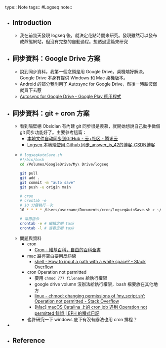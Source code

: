 type:: Note
tags:: #Logseq 
note::

- ## Introduction
	- 我在前幾天發現 logseq 後，就決定花點時間來研究。發現雖然可以發布成靜態網站，但沒有完整的自動過程。想透過這篇來研究
- ## 同步資料：Google Drive 方案
	- 說到同步資料，我第一個念頭是用 Google Drive。桌機端好解決，Google Drive 本身有提供 Windows 和 Mac 桌機版本。
	- Android 的部分我則用了 Autosync for Google Drive，然後一時腦波弱就買下去惹
	- [Autosync for Google Drive - Google Play 應用程式](https://play.google.com/store/apps/details?id=com.ttxapps.drivesync&hl=zh_TW&gl=US)
- ## 同步資料：git + cron 方案
	- 看到隔壁棚 Obsidian 有內建 git 同步很是羨慕，就開始想說自己動手做個 git 同步功能好了。主要參考這篇：
		- [本地文件自动同步到GitHub - 云+社区 - 腾讯云](https://cloud.tencent.com/developer/article/1575314)
		- [Logseq 本地端使用 Github 同步_answer_is_42的博客-CSDN博客](https://blog.csdn.net/answer_is_42/article/details/121524714)
	- ```bash
	  # logseqAutoSave.sh
	  #!/bin/bash
	  cd /Volumes/GoogleDrive/My\ Drive/logseq
	  
	  git pull
	  git add .
	  git commit -m "auto save"
	  git push -u origin main
	  
	  # cron
	  # crontab -e
	  # 10 分鐘執行一次
	  10 * * * * /Users/username/Documents/cron/logseqAutoSave.sh > ~/logseq_autosave_log.txt 2>&1 &
	  
	  # 常用指令
	  crontab -e # 編輯定期 task
	  crontab -l # 查看定期 task
	  ```
	- 問題與資料
		- cron
			- [Cron - 維基百科，自由的百科全書](https://zh.wikipedia.org/wiki/Cron)
		- mac 路徑空白要用反斜線
			- [shell - How to input a path with a white space? - Stack Overflow](https://stackoverflow.com/questions/12902227/how-to-input-a-path-with-a-white-space)
		- cron Operation not permitted
			- 要用 `chmod 777 filename` 給執行權限
			- google drive volumn 沒辦法給執行權限，bash 檔要放在其他地方
			- [linux - chmod: changing permissions of ‘my_script.sh’: Operation not permitted - Stack Overflow](https://stackoverflow.com/questions/38676437/chmod-changing-permissions-of-my-script-sh-operation-not-permitted)
			- [[Mac] macOS Catalina 上的 cron job 遇到 Operation not permitted 錯誤 | EPH 的程式日記](https://ephrain.net/mac-macos-catalina-%E4%B8%8A%E7%9A%84-cron-job-%E9%81%87%E5%88%B0-operation-not-permitted-%E9%8C%AF%E8%AA%A4/)
		- 也許研究一下 windows 底下有沒有辦法也用 cron 排程？
-
- ## Reference